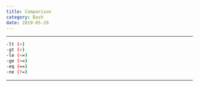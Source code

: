 ```yaml
---
title: Comparison
category: Bash
date: 2019-05-29
---
```


-----

```bash
-lt (<)
-gt (>)
-le (<=)
-ge (>=)
-eq (==)
-ne (!=)
```

-----

